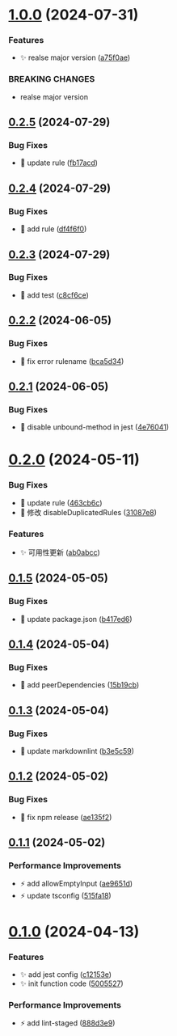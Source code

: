 # [1.0.0](https://github.com/ljtang2009/lint-configuration/compare/v0.2.5...v1.0.0) (2024-07-31)


### Features

* :sparkles: realse major version ([a75f0ae](https://github.com/ljtang2009/lint-configuration/commit/a75f0ae4f11540f819af2d75390a77e767215a10))


### BREAKING CHANGES

* realse major version

## [0.2.5](https://github.com/ljtang2009/lint-configuration/compare/v0.2.4...v0.2.5) (2024-07-29)


### Bug Fixes

* :bug: update rule ([fb17acd](https://github.com/ljtang2009/lint-configuration/commit/fb17acdb6de90e5e8d9da8d7c34676e994ccc2f0))

## [0.2.4](https://github.com/ljtang2009/lint-configuration/compare/v0.2.3...v0.2.4) (2024-07-29)


### Bug Fixes

* :bug: add rule ([df4f6f0](https://github.com/ljtang2009/lint-configuration/commit/df4f6f0d97254bec1a3814f650ccce53ccb72ca1))

## [0.2.3](https://github.com/ljtang2009/lint-configuration/compare/v0.2.2...v0.2.3) (2024-07-29)


### Bug Fixes

* :bug: add test ([c8cf6ce](https://github.com/ljtang2009/lint-configuration/commit/c8cf6cea38b0968cb903c5df724fd23a2cb5d8d9))

## [0.2.2](https://github.com/ljtang2009/lint-configuration/compare/v0.2.1...v0.2.2) (2024-06-05)


### Bug Fixes

* :bug: fix error rulename ([bca5d34](https://github.com/ljtang2009/lint-configuration/commit/bca5d3436d53a8dda6b95a989b2313f91d0c83e6))

## [0.2.1](https://github.com/ljtang2009/lint-configuration/compare/v0.2.0...v0.2.1) (2024-06-05)


### Bug Fixes

* :bug: disable unbound-method in jest ([4e76041](https://github.com/ljtang2009/lint-configuration/commit/4e760412ab00929f6f920f16b272aa117e47f647))

# [0.2.0](https://github.com/ljtang2009/lint-configuration/compare/v0.1.5...v0.2.0) (2024-05-11)


### Bug Fixes

* :bug: update rule ([463cb6c](https://github.com/ljtang2009/lint-configuration/commit/463cb6c9ce1074872133be3d5391ae15c2682044))
* :bug: 修改 disableDuplicatedRules ([31087e8](https://github.com/ljtang2009/lint-configuration/commit/31087e8acde0c9fcbc1268423976bd340c315d6b))


### Features

* :sparkles: 可用性更新 ([ab0abcc](https://github.com/ljtang2009/lint-configuration/commit/ab0abccc3ceeed9fc52a0975a3d5072f3f48bebd))

## [0.1.5](https://github.com/ljtang2009/lint-configuration/compare/v0.1.4...v0.1.5) (2024-05-05)


### Bug Fixes

* :bug: update package.json ([b417ed6](https://github.com/ljtang2009/lint-configuration/commit/b417ed67db78f54cfa3b4aed301ce7e8cadc89f2))

## [0.1.4](https://github.com/ljtang2009/lint-configuration/compare/v0.1.3...v0.1.4) (2024-05-04)


### Bug Fixes

* :bug: add peerDependencies ([15b19cb](https://github.com/ljtang2009/lint-configuration/commit/15b19cb02768b2568da04ded1fddf5fc2532625e))

## [0.1.3](https://github.com/ljtang2009/lint-configuration/compare/v0.1.2...v0.1.3) (2024-05-04)


### Bug Fixes

* :bug: update markdownlint ([b3e5c59](https://github.com/ljtang2009/lint-configuration/commit/b3e5c5906b8bd5e4ebf9c27f1608aa4fac846c75))

## [0.1.2](https://github.com/ljtang2009/lint-configuration/compare/v0.1.1...v0.1.2) (2024-05-02)


### Bug Fixes

* :bug: fix npm release ([ae135f2](https://github.com/ljtang2009/lint-configuration/commit/ae135f2ca62108819cc04268239dc835b473556b))

## [0.1.1](https://github.com/ljtang2009/lint-configuration/compare/v0.1.0...v0.1.1) (2024-05-02)


### Performance Improvements

* :zap: add allowEmptyInput ([ae9651d](https://github.com/ljtang2009/lint-configuration/commit/ae9651d418f613fb8c2fe02b05e3b624cc022160))
* :zap: update tsconfig ([515fa18](https://github.com/ljtang2009/lint-configuration/commit/515fa18a6d3687e316c5e138ab3b34d4c42fe99b))

# [0.1.0](https://github.com/ljtang2009/lint-configuration/compare/v0.0.1...v0.1.0) (2024-04-13)


### Features

* :sparkles: add jest config ([c12153e](https://github.com/ljtang2009/lint-configuration/commit/c12153e783d1141ee25e72de22c51855a111c1a1))
* :sparkles: init function code ([5005527](https://github.com/ljtang2009/lint-configuration/commit/5005527de0ae14b598b7478fd12ef5d5415162d5))


### Performance Improvements

* :zap: add lint-staged ([888d3e9](https://github.com/ljtang2009/lint-configuration/commit/888d3e9fde2025490e64ca935ac0198bfce0ca49))
